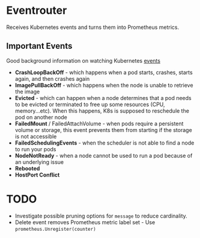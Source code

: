 # Eventrouter

Receives Kubernetes events and turns them into Prometheus metrics.

## Important Events

Good background information on watching Kubernetes [events](https://isitobservable.io/observability/kubernetes/how-to-collect-kubernetes-events)

* **CrashLoopBackOff** - which happens when a pod starts, crashes, starts again, and then crashes again
* **ImagePullBackOff** - which happens when the node is unable to retrieve the image
* **Evicted** - which can happen when a node determines that a pod needs to be evicted or terminated to free up some resources (CPU, memory...etc). When this happens, K8s is supposed to reschedule the pod on another node
* **FailedMount** / FailedAttachVolume - when pods require a persistent volume or storage, this event prevents them from starting if the storage is not accessible
* **FailedSchedulingEvents** - when the scheduler is not able to find a node to run your pods
* **NodeNotReady** - when a node cannot be used to run a pod because of an underlying issue
* **Rebooted**
* **HostPort Conflict**

# TODO

* Investigate possible pruning options for `message` to reduce cardinality.
* Delete event removes Prometheus metric label set - Use `prometheus.Unregister(counter)`
